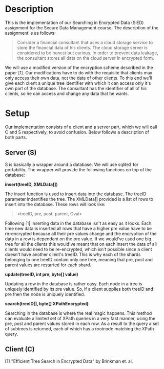Description
===========

This is the implementation of our Searching in Encrypted Data (SiED) assignment
for the Secure Data Management course. The description of the assignment is as
follows:

> Consider a financial consultant that uses a cloud storage service to store the
> financial data of his clients. The cloud storage server is considered to be
> honest but curious. In order to prevent data leakage, the consultant stores
> all data on the cloud server in encrypted form.

We will use a modified version of the encryption scheme described in the paper
[1]. Our modifications have to do with the requisite that clients may only
access their own data, not the data of other clients. To this end we'll give
each client a unique tree identifier with which it can access only it's own part 
of the database. The consultant has the identifier of all of his clients, so he can 
access and change any data that he wants.

Setup
=====

Our implementation consists of a client and a server part, which we will call C
and S respectively, to avoid confusion. Below follows a description of both
parts.

Server (S)
----------

S is basically a wrapper around a database. We will use sqlite3 for portability.
The wrapper will provide the following functions on top of the database:

__insert(treeID, XMLData[])__

The insert function is used to insert data into the database. The treeID
parameter indentifies the tree. The XMLData[] provided is a list of rows to
insert into the database. These rows will look like: 

> \<treeID, pre, post, parent, Cval\>

Following [1] inserting data in the database isn't as easy as it looks. Each
time new data is inserted all rows that have a higher pre value have to be
re-encrypted because all their pre values change and the encryption of the data
in a row is dependant on the pre value. If we would've used one big tree for all
the clients this would've meant that on each insert the data of all clients
would need to be re-encrypted, which isn't possible since a client doesn't have
another client's treeID. This is why each of the shards belonging to one treeID
contain only one tree, meaning that pre, post and parent values are
restarted for each shard.

__update(treeID, int pre, byte[] value)__

Updating a row in the database is rather easy. Each node in a tree is uniquely 
identified by its pre value. So, if a client supplies both treeID and pre then
the node is uniquely identified.

__search(treeID[], byte[] XPathEncrypted)__

Searching in the database is where the real magic happens. This method can
evaluate a limited set of XPath queries in a very fast manner, using the pre,
post and parent values stored in each row. As a result to the query a set of
subtrees is returned, each of which has a rootnode matching the XPath query.

Client (C)
----------

[1] "Efficient Tree Search in Encrypted Data" by Brinkman et. al.
